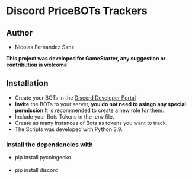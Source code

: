 # Discord PriceBOTs Trackers
<h2>Author</h2>
<ul>
<li>Nicolas Fernandez Sanz</li>
</ul>
<strong>This project was developed for GameStarter, any suggestion or contribution is welcome</strong>
<h2>Installation</h2>
<ul>
<li>Create your BOTs in the <a href="https://discord.com/developers/applications">Discord Developer Portal</a></li>
<li><strong>Invite</strong> the BOTs to your server, <strong>you do not need to asingn any special permission</strong>.It is recommended to create a new role for them.</li>
<li>Include your Bots Tokens in the .env file.</li> 
<li>Create as many instances of Bots as tokens you want to track.</li>
<li>The Scripts was developed with Python 3.9.</li>
  
</ul>
<h3>Install the dependencies with </h3>
<ul>
<li>pip install pycoingecko</li><br>
<li>pip install discord</li><br>
</ul>
